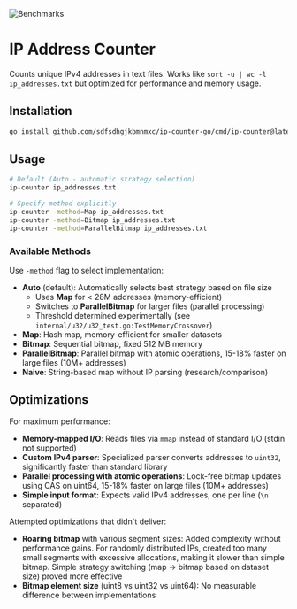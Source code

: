 ![Benchmarks](https://github.com/sdfsdhgjkbmnmxc/ip-counter-go/workflows/Benchmarks/badge.svg)

# IP Address Counter

Counts unique IPv4 addresses in text files. Works like `sort -u | wc -l ip_addresses.txt` but optimized for performance and memory usage.

## Installation

```bash
go install github.com/sdfsdhgjkbmnmxc/ip-counter-go/cmd/ip-counter@latest
```

## Usage

```bash
# Default (Auto - automatic strategy selection)
ip-counter ip_addresses.txt

# Specify method explicitly
ip-counter -method=Map ip_addresses.txt
ip-counter -method=Bitmap ip_addresses.txt
ip-counter -method=ParallelBitmap ip_addresses.txt
```

### Available Methods

Use `-method` flag to select implementation:

- **Auto** (default): Automatically selects best strategy based on file size
  - Uses **Map** for < 28M addresses (memory-efficient)
  - Switches to **ParallelBitmap** for larger files (parallel processing)
  - Threshold determined experimentally (see `internal/u32/u32_test.go:TestMemoryCrossover`)
- **Map**: Hash map, memory-efficient for smaller datasets
- **Bitmap**: Sequential bitmap, fixed 512 MB memory
- **ParallelBitmap**: Parallel bitmap with atomic operations, 15-18% faster on large files (10M+ addresses)
- **Naive**: String-based map without IP parsing (research/comparison)

## Optimizations

For maximum performance:

- **Memory-mapped I/O**: Reads files via `mmap` instead of standard I/O (stdin not supported)
- **Custom IPv4 parser**: Specialized parser converts addresses to `uint32`, significantly faster than standard library
- **Parallel processing with atomic operations**: Lock-free bitmap updates using CAS on uint64, 15-18% faster on large files (10M+ addresses)
- **Simple input format**: Expects valid IPv4 addresses, one per line (`\n` separated)

Attempted optimizations that didn't deliver:

- **Roaring bitmap** with various segment sizes: Added complexity without performance gains. For randomly distributed IPs, created too many small segments with excessive allocations, making it slower than simple bitmap. Simple strategy switching (map → bitmap based on dataset size) proved more effective
- **Bitmap element size** (uint8 vs uint32 vs uint64): No measurable difference between implementations
